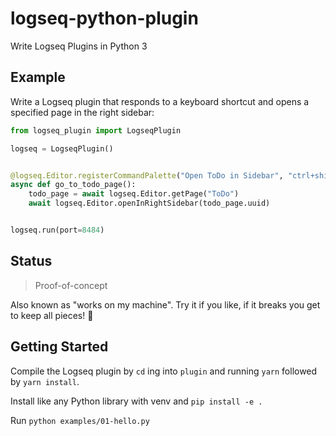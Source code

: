 # logseq-python-plugin

Write Logseq Plugins in Python 3

## Example

Write a Logseq plugin that responds to a keyboard shortcut 
and opens a specified page in the right sidebar:

```python
from logseq_plugin import LogseqPlugin

logseq = LogseqPlugin()


@logseq.Editor.registerCommandPalette("Open ToDo in Sidebar", "ctrl+shift+t")
async def go_to_todo_page():
    todo_page = await logseq.Editor.getPage("ToDo")
    await logseq.Editor.openInRightSidebar(todo_page.uuid)


logseq.run(port=8484)
```

## Status

> Proof-of-concept

Also known as "works on my machine". 
Try it if you like, if it breaks you get to keep all pieces! 🎉

## Getting Started

Compile the Logseq plugin by `cd` ing into `plugin` and running `yarn` followed by `yarn install`.

Install like any Python library with venv and `pip install -e .`

Run `python examples/01-hello.py`
